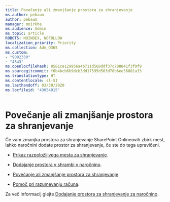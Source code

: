 ```yaml
---
title: Povečanje ali zmanjšanje prostora za shranjevanje
ms.author: pebaum
author: pebaum
manager: mnirkhe
ms.audience: Admin
ms.topic: article
ROBOTS: NOINDEX, NOFOLLOW
localization_priority: Priority
ms.collection: Adm_O365
ms.custom:
- "9002330"
- "4543"
ms.openlocfilehash: 8581ce129956a4b711d568ddf37c788841f3f9f9
ms.sourcegitcommit: f6b4bcb6b9dcb3dd17595d503d78b6ee36881a33
ms.translationtype: HT
ms.contentlocale: sl-SI
ms.lasthandoff: 03/30/2020
ms.locfileid: "43054015"
---
```

# <a name="increase-or-decrease-storage"></a>Povečanje ali zmanjšanje prostora za shranjevanje

Če vam zmanjka prostora za shranjevanje SharePoint Onlineovih zbirk mest, lahko naročnini dodate prostor za shranjevanje, če ste do tega upravičeni. 

- [Prikaz razpoložljivega mesta za shranjevanje](https://docs.microsoft.com/microsoft-365/commerce/add-storage-space?view=o365-worldwide#view-available-storage). 

- [Dodajanje prostora v shrambi v naročnino](https://docs.microsoft.com/microsoft-365/commerce/add-storage-space?view=o365-worldwide#add-storage-to-your-subscription). 

- [Povečanje ali zmanjšanje prostora za shranjevanje](https://docs.microsoft.com/microsoft-365/commerce/add-storage-space?view=o365-worldwide#increase-or-decrease-storage). 

- [Pomoč pri razumevanju računa](https://docs.microsoft.com/microsoft-365/commerce/billing-and-payments/understand-your-invoice?view=o365-worldwide).

Za več informacij glejte [Dodajanje prostora za shranjevanje za naročnino](https://docs.microsoft.com/microsoft-365/commerce/add-storage-space?view=o365-worldwide). 
